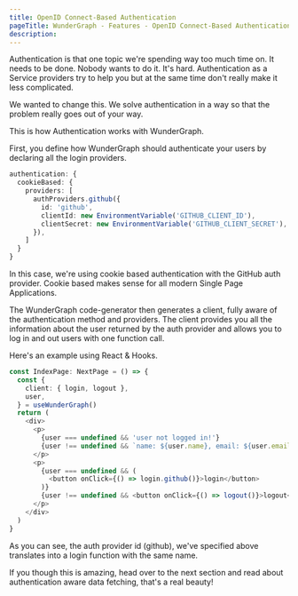 ```yaml
---
title: OpenID Connect-Based Authentication
pageTitle: WunderGraph - Features - OpenID Connect-Based Authentication
description:
---
```


Authentication is that one topic we're spending way too much time on.
It needs to be done.
Nobody wants to do it.
It's hard.
Authentication as a Service providers try to help you but at the same time don't really make it less complicated.

We wanted to change this.
We solve authentication in a way so that the problem really goes out of your way.

This is how Authentication works with WunderGraph.

First, you define how WunderGraph should authenticate your users by declaring all the login providers.

```typescript
authentication: {
  cookieBased: {
    providers: [
      authProviders.github({
        id: 'github',
        clientId: new EnvironmentVariable('GITHUB_CLIENT_ID'),
        clientSecret: new EnvironmentVariable('GITHUB_CLIENT_SECRET'),
      }),
    ]
  }
}
```

In this case, we're using cookie based authentication with the GitHub auth provider.
Cookie based makes sense for all modern Single Page Applications.

The WunderGraph code-generator then generates a client, fully aware of the authentication method and providers.
The client provides you all the information about the user returned by the auth provider and allows you to log in and out users with one function call.

Here's an example using React & Hooks.

```typescript jsx
const IndexPage: NextPage = () => {
  const {
    client: { login, logout },
    user,
  } = useWunderGraph()
  return (
    <div>
      <p>
        {user === undefined && 'user not logged in!'}
        {user !== undefined && `name: ${user.name}, email: ${user.email}`}
      </p>
      <p>
        {user === undefined && (
          <button onClick={() => login.github()}>login</button>
        )}
        {user !== undefined && <button onClick={() => logout()}>logout</button>}
      </p>
    </div>
  )
}
```

As you can see, the auth provider id (github), we've specified above translates into a login function with the same name.

If you though this is amazing, head over to the next section and read about authentication aware data fetching, that's a real beauty!
